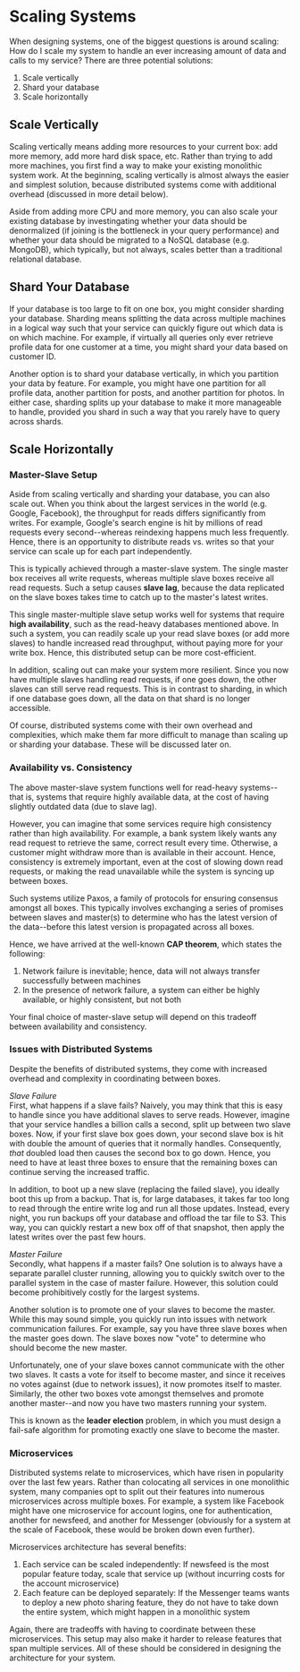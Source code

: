 # Scaling Systems
When designing systems, one of the biggest questions is around scaling: How do I scale my system to handle an ever increasing amount of data and calls to my service? There are three potential solutions:
1. Scale vertically 
2. Shard your database 
3. Scale horizontally 

## Scale Vertically
Scaling vertically means adding more resources to your current box: add more memory, add more hard disk space, etc. Rather than trying to add more machines, you first find a way to make your existing monolithic system work. At the beginning, scaling vertically is almost always the easier and simplest solution, because distributed systems come with additional overhead (discussed in more detail below).

Aside from adding more CPU and more memory, you can also scale your existing database by investingating whether your data should be denormalized (if joining is the bottleneck in your query performance) and whether your data should be migrated to a NoSQL database (e.g. MongoDB), which typically, but not always, scales better than a traditional relational database.

## Shard Your Database 
If your database is too large to fit on one box, you might consider sharding your database. Sharding means splitting the data across multiple machines in a logical way such that your service can quickly figure out which data is on which machine. For example, if virtually all queries only ever retrieve profile data for one customer at a time, you might shard your data based on customer ID.

Another option is to shard your database vertically, in which you partition your data by feature. For example, you might have one partition for all profile data, another partition for posts, and another partition for photos. In either case, sharding splits up your database to make it more manageable to handle, provided you shard in such a way that you rarely have to query across shards. 

## Scale Horizontally
### Master-Slave Setup 
Aside from scaling vertically and sharding your database, you can also scale out. When you think about the largest services in the world (e.g. Google, Facebook), the throughput for reads differs significantly from writes. For example, Google's search engine is hit by millions of read requests every second--whereas reindexing happens much less frequently. Hence, there is an opportunity to distribute reads vs. writes so that your service can scale up for each part independently.

This is typically achieved through a master-slave system. The single master box receives all write requests, whereas multiple slave boxes receive all read requests. Such a setup causes __slave lag__, because the data replicated on the slave boxes takes time to catch up to the master's latest writes.

This single master-multiple slave setup works well for systems that require __high availability__, such as the read-heavy databases mentioned above. In such a system, you can readily scale up your read slave boxes (or add more slaves) to handle increased read throughput, without paying more for your write box. Hence, this distributed setup can be more cost-efficient.

In addition, scaling out can make your system more resilient. Since you now have multiple slaves handling read requests, if one goes down, the other slaves can still serve read requests. This is in contrast to sharding, in which if one database goes down, all the data on that shard is no longer accessible.

Of course, distributed systems come with their own overhead and complexities, which make them far more difficult to manage than scaling up or sharding your database. These will be discussed later on.

### Availability vs. Consistency 
The above master-slave system functions well for read-heavy systems--that is, systems that require highly  available data, at the cost of having slightly outdated data (due to slave lag).

However, you can imagine that some services require high consistency rather than high availability. For example, a bank system likely wants any read request to retrieve the same, correct result every time. Otherwise, a customer might withdraw more than is available in their account. Hence, consistency is extremely important, even at the cost of slowing down read requests, or making the read unavailable while the system is syncing up between boxes.

Such systems utilize Paxos, a family of protocols for ensuring consensus amongst all boxes. This typically involves exchanging a series of promises between slaves and master(s) to determine who has the latest version of the data--before this latest version is propagated across all boxes.

Hence, we have arrived at the well-known __CAP theorem__, which states the following:
1. Network failure is inevitable; hence, data will not always transfer successfully between machines 
2. In the presence of network failure, a system can either be highly available, or highly consistent, but not both 

Your final choice of master-slave setup will depend on this tradeoff between availability and consistency.

### Issues with Distributed Systems 
Despite the benefits of distributed systems, they come with increased overhead and complexity in coordinating between boxes.

_Slave Failure_<br> 
First, what happens if a slave fails? Naively, you may think that this is easy to handle since you have additional slaves to serve reads. However, imagine that your service handles a billion calls a second, split up between two slave boxes. Now, if your first slave box goes down, your second slave box is hit with double the amount of queries that it normally handles. Consequently, _that_ doubled load then causes the second box to go down.  Hence, you need to have at least three boxes to ensure that the remaining boxes can continue serving the increased traffic.

In addition, to boot up a new slave (replacing the failed slave), you ideally boot this up from a backup. That is, for large databases, it takes far too long to read through the entire write log and run all those updates. Instead, every night, you run backups off your database and offload the tar file to S3. This way, you can quickly restart a new box off of that snapshot, then apply the latest writes over the past few hours. 

_Master Failure_<br>
Secondly, what happens if a master fails? One solution is to always have a separate parallel cluster running, allowing you to quickly switch over to the parallel system in the case of master failure. However, this solution could become prohibitively costly for the largest systems. 

Another solution is to promote one of your slaves to become the master. While this may sound simple, you quickly run into issues with network communication failures. For example, say you have three slave boxes when the master goes down. The slave boxes now "vote" to determine who should become the new master.

Unfortunately, one of your slave boxes cannot communicate with the other two slaves. It casts a vote for itself to become master, and since it receives no votes against (due to network issues), it now promotes itself to master. Similarly, the other two boxes vote amongst themselves and promote another master--and now you have two masters running your system. 

This is known as the __leader election__ problem, in which you must design a fail-safe algorithm for promoting exactly one slave to become the master. 

### Microservices 
Distributed systems relate to microservices, which have risen in popularity over the last few years. Rather than colocating all services in one monolithic system, many companies opt to split out their features into numerous microservices across multiple boxes. For example, a system like Facebook might have one microservice for account logins, one for authentication, another for newsfeed, and another for Messenger (obviously for a system at the scale of Facebook, these would be broken down even further).

Microservices architecture has several benefits:
1. Each service can be scaled independently: If newsfeed is the most popular feature today, scale that service up (without incurring costs for the account microservice)
2. Each feature can be deployed separately: If the Messenger teams wants to deploy a new photo sharing feature, they do not have to take down the entire system, which might happen in a monolithic system 

Again, there are tradeoffs with having to coordinate between these microservices. This setup may also make it harder to release features that span multiple services. All of these should be considered in designing the architecture for your system.